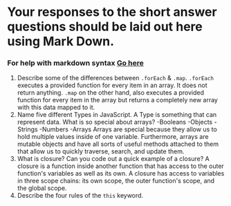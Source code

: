 # Your responses to the short answer questions should be laid out here using Mark Down.
### For help with markdown syntax [Go here](https://github.com/adam-p/markdown-here/wiki/Markdown-Cheatsheet)


1. Describe some of the differences between `.forEach` & `.map`.
   `.forEach` executes a provided function for every item in an array. It does not return anything. 
   `.map` on the other hand, also executes a provided function for every item in the array but returns 
    a completely new array with this data mapped to it. 
2. Name five different Types in JavaScript. A Type is something that can represent data. What is so special about arrays?
   -Booleans
   -Objects
   -Strings
   -Numbers
   -Arrays
   Arrays are special because they allow us to hold multiple values inside of one variable. Furthermore, arrays
   are mutable objects and have all sorts of useful methods attached to them that allow us to quickly traverse,
   search, and update them.
3. What is closure? Can you code out a quick example of a closure?
   A closure is a function inside another function that has access to the outer function's variables as well
   as its own. A closure has access to variables in three scope chains: its own scope, the outer function's 
   scope, and the global scope.
4. Describe the four rules of the `this` keyword. 
